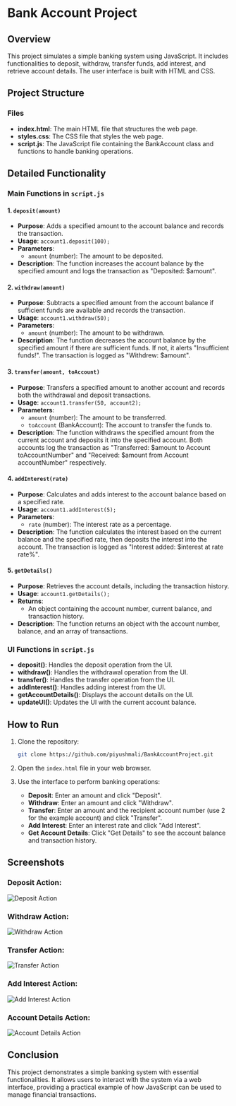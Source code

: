 # Bank Account Project

## Overview
This project simulates a simple banking system using JavaScript. It includes functionalities to deposit, withdraw, transfer funds, add interest, and retrieve account details. The user interface is built with HTML and CSS.

## Project Structure

### Files
- **index.html**: The main HTML file that structures the web page.
- **styles.css**: The CSS file that styles the web page.
- **script.js**: The JavaScript file containing the BankAccount class and functions to handle banking operations.

## Detailed Functionality

### Main Functions in `script.js`

#### 1. `deposit(amount)`
- **Purpose**: Adds a specified amount to the account balance and records the transaction.
- **Usage**: `account1.deposit(100);`
- **Parameters**: 
  - `amount` (number): The amount to be deposited.
- **Description**: The function increases the account balance by the specified amount and logs the transaction as "Deposited: $amount".

#### 2. `withdraw(amount)`
- **Purpose**: Subtracts a specified amount from the account balance if sufficient funds are available and records the transaction.
- **Usage**: `account1.withdraw(50);`
- **Parameters**: 
  - `amount` (number): The amount to be withdrawn.
- **Description**: The function decreases the account balance by the specified amount if there are sufficient funds. If not, it alerts "Insufficient funds!". The transaction is logged as "Withdrew: $amount".

#### 3. `transfer(amount, toAccount)`
- **Purpose**: Transfers a specified amount to another account and records both the withdrawal and deposit transactions.
- **Usage**: `account1.transfer(50, account2);`
- **Parameters**: 
  - `amount` (number): The amount to be transferred.
  - `toAccount` (BankAccount): The account to transfer the funds to.
- **Description**: The function withdraws the specified amount from the current account and deposits it into the specified account. Both accounts log the transaction as "Transferred: $amount to Account toAccountNumber" and "Received: $amount from Account accountNumber" respectively.

#### 4. `addInterest(rate)`
- **Purpose**: Calculates and adds interest to the account balance based on a specified rate.
- **Usage**: `account1.addInterest(5);`
- **Parameters**: 
  - `rate` (number): The interest rate as a percentage.
- **Description**: The function calculates the interest based on the current balance and the specified rate, then deposits the interest into the account. The transaction is logged as "Interest added: $interest at rate rate%".

#### 5. `getDetails()`
- **Purpose**: Retrieves the account details, including the transaction history.
- **Usage**: `account1.getDetails();`
- **Returns**: 
  - An object containing the account number, current balance, and transaction history.
- **Description**: The function returns an object with the account number, balance, and an array of transactions.

### UI Functions in `script.js`

- **deposit()**: Handles the deposit operation from the UI.
- **withdraw()**: Handles the withdrawal operation from the UI.
- **transfer()**: Handles the transfer operation from the UI.
- **addInterest()**: Handles adding interest from the UI.
- **getAccountDetails()**: Displays the account details on the UI.
- **updateUI()**: Updates the UI with the current account balance.

## How to Run

1. Clone the repository:
   ```bash
   git clone https://github.com/piyushmali/BankAccountProject.git
   ```

2. Open the `index.html` file in your web browser.

3. Use the interface to perform banking operations:
   - **Deposit**: Enter an amount and click "Deposit".
   - **Withdraw**: Enter an amount and click "Withdraw".
   - **Transfer**: Enter an amount and the recipient account number (use 2 for the example account) and click "Transfer".
   - **Add Interest**: Enter an interest rate and click "Add Interest".
   - **Get Account Details**: Click "Get Details" to see the account balance and transaction history.

## Screenshots

### Deposit Action:
   ![Deposit Action](Screenshots/2.png)

### Withdraw Action:
   ![Withdraw Action](Screenshots/3.png)

### Transfer Action:
   ![Transfer Action](Screenshots/4.png)

### Add Interest Action:
   ![Add Interest Action](Screenshots/5.png)

### Account Details Action:
   ![Account Details Action](Screenshots/6.png)


## Conclusion
This project demonstrates a simple banking system with essential functionalities. It allows users to interact with the system via a web interface, providing a practical example of how JavaScript can be used to manage financial transactions.
